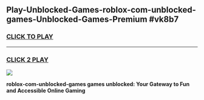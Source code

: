 
## Play-Unblocked-Games-roblox-com-unblocked-games-Unblocked-Games-Premium #vk8b7
<h3>
<a href="https://premium.freeplayer.one?title=roblox-com-unblocked-games&ref=12M">CLICK TO PLAY</a></h3>
<hr>

<h3>
<a href="https://premium.freeplayer.one?title=roblox-com-unblocked-games&ref=12M">CLICK 2 PLAY</a>
  
</h3>

<a href="https://premium.freeplayer.one?title=roblox-com-unblocked-games&ref=12M"><img src="https://clearcache.store/games.png"></a>


**roblox-com-unblocked-games games unblocked: Your Gateway to Fun and Accessible Online Gaming**
